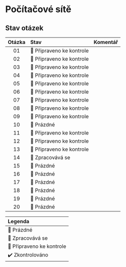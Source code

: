 # Počítačové sítě

## Stav otázek
| Otázka | Stav                          | Komentář |
| :----: | :---------------------------- | :------- |
| 01     | :pushpin: Připraveno ke kontrole  |          |
| 02     | :pushpin: Připraveno ke kontrole  |          |
| 03     | :pushpin: Připraveno ke kontrole  |          |
| 04     | :pushpin: Připraveno ke kontrole  |          |
| 05     | :pushpin: Připraveno ke kontrole  |          |
| 06     | :pushpin: Připraveno ke kontrole  |          |
| 07     | :pushpin: Připraveno ke kontrole  |          |
| 08     | :pushpin: Připraveno ke kontrole  |          |
| 09     | :pushpin: Připraveno ke kontrole  |          |
| 10     | :black_square_button: Prázdné |          |
| 11     | :pushpin: Připraveno ke kontrole  |          |
| 12     | :pushpin: Připraveno ke kontrole  |          |
| 13     | :pushpin: Připraveno ke kontrole |          |
| 14     | :construction: Zpracovává se  |          |
| 15     | :black_square_button: Prázdné |          |
| 16     | :black_square_button: Prázdné |          |
| 17     | :black_square_button: Prázdné |          |
| 18     | :black_square_button: Prázdné |          |
| 19     | :black_square_button: Prázdné |          |
| 20     | :black_square_button: Prázdné |          |

| Legenda                          |
| :------------------------------- |
| :black_square_button: Prázdné    |
| :construction: Zpracovává se     |
| :pushpin: Připraveno ke kontrole |
| :heavy_check_mark: Zkontrolováno |
